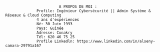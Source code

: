                               
                            A PROPOS DE MOI :
                  Profile: Ingénieur Cybersécurité || Admin Système & Réseaux & Cloud Computing
                  4 ans d'expériences
                  Né: 30 Juin 1993
                  Pays: Guinée
                  Adresse: Conakry
                  Tél: 620 46 75 25
                  Profile Linkedln: https://www.linkedin.com/in/alseny-camara-29791a167
